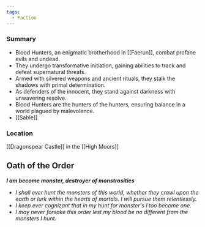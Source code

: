 ```yaml
---
tags:
  - Faction
---
```

### Summary
- Blood Hunters, an enigmatic brotherhood in [[Faerun]], combat profane evils and undead.
- They undergo transformative initiation, gaining abilities to track and defeat supernatural threats.
- Armed with silvered weapons and ancient rituals, they stalk the shadows with primal determination.
- As defenders of the innocent, they stand against darkness with unwavering resolve.
- Blood Hunters are the hunters of the hunters, ensuring balance in a world plagued by malevolence.
- [[Sable]]

### Location 
[[Dragonspear Castle]] in the [[High Moors]]

## Oath of the Order
***I am become monster, destroyer of monstrosities***
- *I shall ever hunt the monsters of this world, whether they crawl upon the earth or lurk within the hearts of mortals. I will pursue them relentlessly.*
- *I keep  ever cognizant that in my hunt for monster's I too become one.*
- *I may never forsake this order lest my blood be no different from the monsters I hunt.*